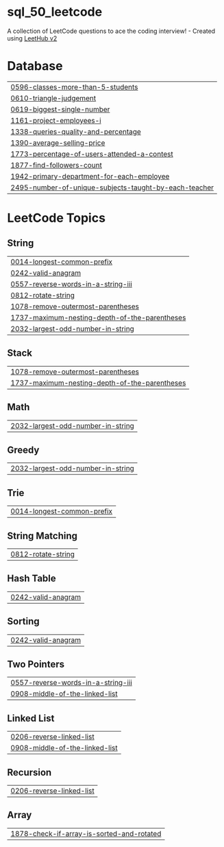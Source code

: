 # sql_50_leetcode
A collection of LeetCode questions to ace the coding interview! - Created using [LeetHub v2](https://github.com/arunbhardwaj/LeetHub-2.0)


# Database
|  |
| ------- |
| [0596-classes-more-than-5-students](https://github.com/Nehakanki/sql_50_leetcode/tree/master/0596-classes-more-than-5-students) |
| [0610-triangle-judgement](https://github.com/Nehakanki/sql_50_leetcode/tree/master/0610-triangle-judgement) |
| [0619-biggest-single-number](https://github.com/Nehakanki/sql_50_leetcode/tree/master/0619-biggest-single-number) |
| [1161-project-employees-i](https://github.com/Nehakanki/sql_50_leetcode/tree/master/1161-project-employees-i) |
| [1338-queries-quality-and-percentage](https://github.com/Nehakanki/sql_50_leetcode/tree/master/1338-queries-quality-and-percentage) |
| [1390-average-selling-price](https://github.com/Nehakanki/sql_50_leetcode/tree/master/1390-average-selling-price) |
| [1773-percentage-of-users-attended-a-contest](https://github.com/Nehakanki/sql_50_leetcode/tree/master/1773-percentage-of-users-attended-a-contest) |
| [1877-find-followers-count](https://github.com/Nehakanki/sql_50_leetcode/tree/master/1877-find-followers-count) |
| [1942-primary-department-for-each-employee](https://github.com/Nehakanki/sql_50_leetcode/tree/master/1942-primary-department-for-each-employee) |
| [2495-number-of-unique-subjects-taught-by-each-teacher](https://github.com/Nehakanki/sql_50_leetcode/tree/master/2495-number-of-unique-subjects-taught-by-each-teacher) |


<!---LeetCode Topics Start-->
# LeetCode Topics
## String
|  |
| ------- |
| [0014-longest-common-prefix](https://github.com/Nehakanki/sql_50_leetcode/tree/master/0014-longest-common-prefix) |
| [0242-valid-anagram](https://github.com/Nehakanki/sql_50_leetcode/tree/master/0242-valid-anagram) |
| [0557-reverse-words-in-a-string-iii](https://github.com/Nehakanki/sql_50_leetcode/tree/master/0557-reverse-words-in-a-string-iii) |
| [0812-rotate-string](https://github.com/Nehakanki/sql_50_leetcode/tree/master/0812-rotate-string) |
| [1078-remove-outermost-parentheses](https://github.com/Nehakanki/sql_50_leetcode/tree/master/1078-remove-outermost-parentheses) |
| [1737-maximum-nesting-depth-of-the-parentheses](https://github.com/Nehakanki/sql_50_leetcode/tree/master/1737-maximum-nesting-depth-of-the-parentheses) |
| [2032-largest-odd-number-in-string](https://github.com/Nehakanki/sql_50_leetcode/tree/master/2032-largest-odd-number-in-string) |
## Stack
|  |
| ------- |
| [1078-remove-outermost-parentheses](https://github.com/Nehakanki/sql_50_leetcode/tree/master/1078-remove-outermost-parentheses) |
| [1737-maximum-nesting-depth-of-the-parentheses](https://github.com/Nehakanki/sql_50_leetcode/tree/master/1737-maximum-nesting-depth-of-the-parentheses) |
## Math
|  |
| ------- |
| [2032-largest-odd-number-in-string](https://github.com/Nehakanki/sql_50_leetcode/tree/master/2032-largest-odd-number-in-string) |
## Greedy
|  |
| ------- |
| [2032-largest-odd-number-in-string](https://github.com/Nehakanki/sql_50_leetcode/tree/master/2032-largest-odd-number-in-string) |
## Trie
|  |
| ------- |
| [0014-longest-common-prefix](https://github.com/Nehakanki/sql_50_leetcode/tree/master/0014-longest-common-prefix) |
## String Matching
|  |
| ------- |
| [0812-rotate-string](https://github.com/Nehakanki/sql_50_leetcode/tree/master/0812-rotate-string) |
## Hash Table
|  |
| ------- |
| [0242-valid-anagram](https://github.com/Nehakanki/sql_50_leetcode/tree/master/0242-valid-anagram) |
## Sorting
|  |
| ------- |
| [0242-valid-anagram](https://github.com/Nehakanki/sql_50_leetcode/tree/master/0242-valid-anagram) |
## Two Pointers
|  |
| ------- |
| [0557-reverse-words-in-a-string-iii](https://github.com/Nehakanki/sql_50_leetcode/tree/master/0557-reverse-words-in-a-string-iii) |
| [0908-middle-of-the-linked-list](https://github.com/Nehakanki/sql_50_leetcode/tree/master/0908-middle-of-the-linked-list) |
## Linked List
|  |
| ------- |
| [0206-reverse-linked-list](https://github.com/Nehakanki/sql_50_leetcode/tree/master/0206-reverse-linked-list) |
| [0908-middle-of-the-linked-list](https://github.com/Nehakanki/sql_50_leetcode/tree/master/0908-middle-of-the-linked-list) |
## Recursion
|  |
| ------- |
| [0206-reverse-linked-list](https://github.com/Nehakanki/sql_50_leetcode/tree/master/0206-reverse-linked-list) |
## Array
|  |
| ------- |
| [1878-check-if-array-is-sorted-and-rotated](https://github.com/Nehakanki/sql_50_leetcode/tree/master/1878-check-if-array-is-sorted-and-rotated) |
<!---LeetCode Topics End-->